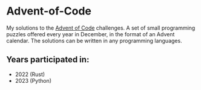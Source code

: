 ﻿# Advent-of-Code
My solutions to the [Advent of Code](https://adventofcode.com/) challenges. A set of small programming puzzles offered every year in December, in the format of an Advent calendar. The solutions can be written in any programming languages.

## Years participated in:
- 2022 (Rust)
- 2023 (Python)
